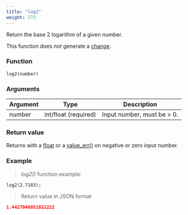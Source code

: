 ```yaml
---
title: "log2"
weight: 273
---
```


Return the base 2 logarithm of a given number.

This function does *not* generate a [change](../../../overview/changes).

### Function

`log2(number)`

### Arguments

Argument | Type                 | Description
-------- | -------------------- | ------------
number   | int/float (required) | Input number, must be > 0.

### Return value

Returns with a [float](../../../data-types/float) or a [value_err()](../../../errors/value_err) on negative or zero input number.

### Example

> _log2()_ function example:

```thingsdb,json_response
log2(2.7183);
```

> Return value in JSON format

```json
1.4427046851812222
```

